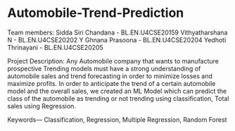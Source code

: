 # Automobile-Trend-Prediction

Team members:
Sidda Siri Chandana - BL.EN.U4CSE20159
Vithyatharshana N - BL.EN.U4CSE20202
Y Ghnana Prasoona - BL.EN.U4CSE20204
Yedhoti Thrinayani - BL.EN.U4CSE20205

Project Description:
Any Automobile company that wants to manufacture prospective Trending models must have a strong understanding of automobile sales and trend forecasting in order to minimize losses and maximize profits. In order to anticipate the trend of a certain automobile model and the overall sales, we created an ML Model which can predict the class of the automobile as trending or not trending using classification, Total sales using Regression.

Keywords— Classification, Regression, Multiple Regression, Random Forest
